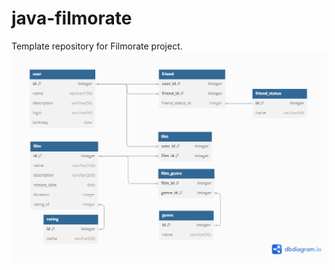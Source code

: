 # java-filmorate
Template repository for Filmorate project.
![Схема базы данных](/src/main/resources/bd_diagram.png)